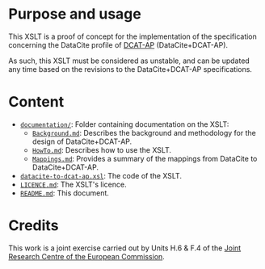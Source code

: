 # Purpose and usage

This XSLT is a proof of concept for the implementation of the specification concerning the DataCite profile of [DCAT-AP](https://joinup.ec.europa.eu/node/63567/) (DataCite+DCAT-AP).
    
As such, this XSLT must be considered as unstable, and can be updated any time based on the revisions to the DataCite+DCAT-AP specifications.

# Content

* [`documentation/`](./documentation/): Folder containing documentation on the XSLT:
    * [`Background.md`](./documentation/Background.md): Describes the background and methodology for the design of DataCite+DCAT-AP.
    * [`HowTo.md`](./documentation/HowTo.md): Describes how to use the XSLT.
    * [`Mappings.md`](./documentation/Mappings.md): Provides a summary of the mappings from DataCite to DataCite+DCAT-AP.
* [`datacite-to-dcat-ap.xsl`](./datacite-to-dcat-ap.xsl): The code of the XSLT.
* [`LICENCE.md`](./LICENCE.md): The XSLT's licence.
* [`README.md`](./README.md): This document. 
  
#  Credits
  
This work is a joint exercise carried out by Units H.6 &amp; F.4 of the <a href="https://ec.europa.eu/jrc/">Joint Research Centre of the European Commission</a>.
